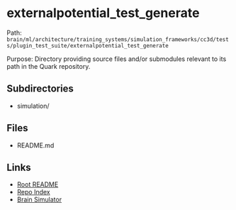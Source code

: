 # externalpotential_test_generate

Path: `brain/ml/architecture/training_systems/simulation_frameworks/cc3d/tests/plugin_test_suite/externalpotential_test_generate`

Purpose: Directory providing source files and/or submodules relevant to its path in the Quark repository.

## Subdirectories
- simulation/

## Files
- README.md

## Links
- [Root README](../../../../../../../../README.md)
- [Repo Index](../../../../../../../../repo_index.json)
- [Brain Simulator](../../../../../../../../brain/architecture/brain_simulator.py)
